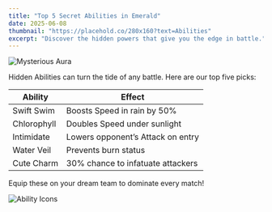 ```yaml
---
title: "Top 5 Secret Abilities in Emerald"
date: 2025-06-08
thumbnail: "https://placehold.co/280x160?text=Abilities"
excerpt: "Discover the hidden powers that give you the edge in battle."
---
```


![Mysterious Aura](https://placehold.co/600x200?text=Secret+Aura)

Hidden Abilities can turn the tide of any battle. Here are our top five picks:

| Ability       | Effect                              |
|---------------|-------------------------------------|
| Swift Swim    | Boosts Speed in rain by 50%         |
| Chlorophyll   | Doubles Speed under sunlight        |
| Intimidate    | Lowers opponent’s Attack on entry   |
| Water Veil    | Prevents burn status                |
| Cute Charm    | 30% chance to infatuate attackers   |

Equip these on your dream team to dominate every match!

![Ability Icons](https://placehold.co/600x200?text=Icons)
